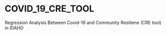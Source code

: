 # COVID_19_CRE_TOOL
Regression Analysis Between Covid-19 and Community Resiliene (CRE tool) in IDAHO
